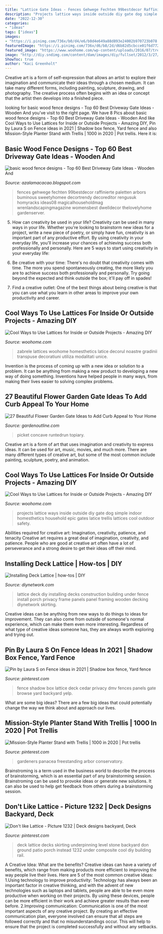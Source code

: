 ```yaml
---
title: "Lattice Gate Ideas - Fences Gehwege Fechten 99bestdecor Raffinierte Paletten Arbors Buminous Sweetyhomee Decortrendy Decoreditor Rengusuk Homyracks Ideas08 Magicalhouseholdmag Wrenlandscapingmagazine Womensbest Dwelldecor Thelovelyhome Gardenserver"
description: "Projects lattice ways inside outside diy gate dog simple indoor homesthetics household epic gates latice trellis lattices cool outdoor safety"
date: "2022-12-30"
categories:
- "ideas"
tags: ["ideas"]
images:
- "https://i.pinimg.com/736x/b0/d4/e6/b0d4e649a88d893e24002b970723b078.jpg"
featuredImage: "https://i.pinimg.com/736x/d6/b8/2d/d6b82d5cbcce01f6d772c7f34d05858d--deck-builders-lattices.jpg"
featured_image: "https://www.woohome.com/wp-content/uploads/2016/07/trellis-and-lattice-around-your-home-07_1.jpg"
image: "http://diy.sndimg.com/content/dam/images/diy/fullset/2012/3/27/0/0183086_lattice-construction_s4x3.jpg.rend.hgtvcom.1280.960.jpeg"
ShowToc: true
author: "Kaci Greenholt"
---
```



Creative art is a form of self-expression that allows an artist to explore their imagination and communicate their ideas through a chosen medium. It can take many different forms, including painting, sculpture, drawing, and photography. The creative process often begins with an idea or concept that the artist then develops into a finished piece.

	

		
looking for basic wood fence designs - Top 60 Best Driveway Gate Ideas - Wooden And you've visit to the right page. We have 8 Pics about basic wood fence designs - Top 60 Best Driveway Gate Ideas - Wooden And like Cool Ways to Use Lattices for Inside or Outside Projects - Amazing DIY, Pin by Laura S on Fence ideas in 2021 | Shadow box fence, Yard fence and also Mission-Style Planter Stand with Trellis | 1000 in 2020 | Pot trellis. Here it is:
		
    
## Basic Wood Fence Designs - Top 60 Best Driveway Gate Ideas - Wooden And

<img loading=lazy src="https://i.pinimg.com/originals/62/70/25/627025cf9b21189145c7bdd9bf76e62b.jpg" onerror="this.onerror=null;this.src='https://tse2.mm.bing.net/th?id=OIP.upx_MAxmIhncTGvjFNo3EAHaLH&amp;pid=15.1';" alt="basic wood fence designs - Top 60 Best Driveway Gate Ideas - Wooden And">

_Source: azalamacacao.blogspot.com_

>fences gehwege fechten 99bestdecor raffinierte paletten arbors buminous sweetyhomee decortrendy decoreditor rengusuk homyracks ideas08 magicalhouseholdmag wrenlandscapingmagazine womensbest dwelldecor thelovelyhome gardenserver. 

	

5. How can creativity be used in your life?
Creativity can be used in many ways in your life. Whether you're looking to brainstorm new ideas for a project, write a new piece of poetry, or simply have fun, creativity is an important part of any productive effort. By using creativity in your everyday life, you'll increase your chances of achieving success both professionally and personally. Here are 5 ways to start using creativity in your everyday life:
1. Be creative with your time: There's no doubt that creativity comes with time. The more you spend spontaneously creating, the more likely you are to achieve success both professionally and personally. Try going beyond the expected and think outside the box; it'll pay off in spades!

2. Find a creative outlet: One of the best things about being creative is that you can use what you learn in other areas to improve your own productivity and career.

    
## Cool Ways To Use Lattices For Inside Or Outside Projects - Amazing DIY

<img loading=lazy src="https://www.woohome.com/wp-content/uploads/2016/07/trellis-and-lattice-around-your-home-07_1.jpg" onerror="this.onerror=null;this.src='https://tse4.mm.bing.net/th?id=OIP.bsJXT8yiny2HoorZ7uc2HQHaP_&amp;pid=15.1';" alt="Cool Ways to Use Lattices for Inside or Outside Projects - Amazing DIY">

_Source: woohome.com_

>zabrele lattices woohome homesthetics latice decorul noastre gradinii transpuse decoratiuni utiliza modalitati unice. 

	

Invention is the process of coming up with a new idea or solution to a problem. It can be anything from making a new product to developing a new way of doing something. Inventions have helped people in many ways, from making their lives easier to solving complex problems.

    
## 27 Beautiful Flower Garden Gate Ideas To Add Curb Appeal To Your Home

<img loading=lazy src="https://www.gardenoutline.com/wp-content/uploads/2018/03/concave-picket-garden-gate-and-white-vinyl-arbor-teeming-with-english-holly-and-lavender-lined-path-with-rustic-rope-top-garden-edging-and-gravel-path-with-twin-topiary-shrubs-800x1091.jpg" onerror="this.onerror=null;this.src='https://tse4.mm.bing.net/th?id=OIP.z6p5b-z-0gz-RCK9eDO_9wHaKG&amp;pid=15.1';" alt="27 Beautiful Flower Garden Gate Ideas to Add Curb Appeal to Your Home">

_Source: gardenoutline.com_

>picket concave runtedrun topiary. 

	

Creative art is a form of art that uses imagination and creativity to express ideas. It can be used for art, music, movies, and much more. There are many different types of creative art, but some of the most common include painting, sculpture, poetry, and animation.

    
## Cool Ways To Use Lattices For Inside Or Outside Projects - Amazing DIY

<img loading=lazy src="http://www.woohome.com/wp-content/uploads/2016/07/trellis-and-lattice-around-your-home-05.jpg" onerror="this.onerror=null;this.src='https://tse1.mm.bing.net/th?id=OIP.7HAHgsn1cWHYFkbYAHkcMgHaK1&amp;pid=15.1';" alt="Cool Ways to Use Lattices for Inside or Outside Projects - Amazing DIY">

_Source: woohome.com_

>projects lattice ways inside outside diy gate dog simple indoor homesthetics household epic gates latice trellis lattices cool outdoor safety. 

	

Abilities required for creative art: Imagination, creativity, patience, and tenacity
Creative art requires a great deal of imagination, creativity, and patience. People who are good at creative art often have a lot of perseverance and a strong desire to get their ideas off their mind.

    
## Installing Deck Lattice | How-tos | DIY

<img loading=lazy src="http://diy.sndimg.com/content/dam/images/diy/fullset/2012/3/27/0/0183086_lattice-construction_s4x3.jpg.rend.hgtvcom.1280.960.jpeg" onerror="this.onerror=null;this.src='https://tse2.mm.bing.net/th?id=OIP.WLzqqLdJfpt8ykJcFWIz2AHaFj&amp;pid=15.1';" alt="Installing Deck Lattice | how-tos | DIY">

_Source: diynetwork.com_

>lattice deck diy installing decks construction building under fence install porch privacy frame panels panel framing wooden decking diynetwork skirting. 

	

Creative ideas can be anything from new ways to do things to ideas for improvement. They can also come from outside of someone's normal experience, which can make them even more interesting. Regardless of what type of creative ideas someone has, they are always worth exploring and trying out.

    
## Pin By Laura S On Fence Ideas In 2021 | Shadow Box Fence, Yard Fence

<img loading=lazy src="https://i.pinimg.com/736x/1f/7f/18/1f7f1805e00579f331206bdb34565c0b--gardens.jpg" onerror="this.onerror=null;this.src='https://tse3.mm.bing.net/th?id=OIP.dDNlgO-yDhtWXGtdMttj3AHaEt&amp;pid=15.1';" alt="Pin by Laura S on Fence ideas in 2021 | Shadow box fence, Yard fence">

_Source: pinterest.com_

>fence shadow box lattice deck cedar privacy dmv fences panels gate browse yard backyard yelp. 

	

What are some big ideas?
There are a few big ideas that could potentially change the way we think about and approach our lives.

    
## Mission-Style Planter Stand With Trellis | 1000 In 2020 | Pot Trellis

<img loading=lazy src="https://i.pinimg.com/736x/b0/d4/e6/b0d4e649a88d893e24002b970723b078.jpg" onerror="this.onerror=null;this.src='https://tse1.mm.bing.net/th?id=OIP.rcKI2ldE0Eh4d6eSrLL5ugHaJ3&amp;pid=15.1';" alt="Mission-Style Planter Stand with Trellis | 1000 in 2020 | Pot trellis">

_Source: pinterest.com_

>gardeners panacea freestanding arbor conservatory. 

	

Brainstroming is a term used in the business world to describe the process of brainstorming, which is an essential part of any brainstorming session. Brainstroming can be used to provoke ideas or generate new solutions. It can also be used to help get feedback from others during a brainstorming session.

    
## Don&#039;t Like Lattice - Picture 1232 | Deck Designs Backyard, Deck

<img loading=lazy src="https://i.pinimg.com/736x/d6/b8/2d/d6b82d5cbcce01f6d772c7f34d05858d--deck-builders-lattices.jpg" onerror="this.onerror=null;this.src='https://tse2.mm.bing.net/th?id=OIP.AlLF9LX_qHelONA2xFZViQHaFj&amp;pid=15.1';" alt="Don&#039;t like Lattice - Picture 1232 | Deck designs backyard, Deck">

_Source: pinterest.com_

>deck lattice decks skirting underpinning level stone backyard don ground patio porch instead 1232 under composite cool diy building rail. 

	

A Creative Idea: What are the benefits?
Creative ideas can have a variety of benefits, which range from making products more efficient to improving the way people live their lives. Here are 5 of the most common creative ideas: 
1.Using technology to improve productivity: Technology has always been an important factor in creative thinking, and with the advent of new technologies such as laptops and tablets, people are able to be even more productive when working on their projects. By using these devices, people can be more efficient in their work and achieve greater results than ever before. 
 2.Improving communication: Communication is one of the most important aspects of any creative project. By creating an effective communication plan, everyone involved can ensure that all steps are followed correctly and that no misunderstandings occur. This will help to ensure that the project is completed successfully and without any setbacks. 
 
